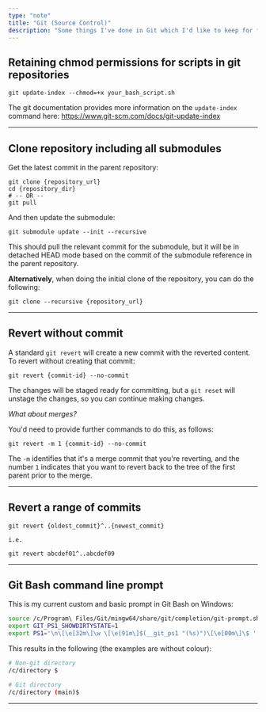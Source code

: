 ```yaml
---
type: "note"
title: "Git (Source Control)"
description: "Some things I've done in Git which I'd like to keep for future reference"
---
```


## Retaining chmod permissions for scripts in git repositories

```
git update-index --chmod=+x your_bash_script.sh
```

The git documentation provides more information on the `update-index` command here: https://www.git-scm.com/docs/git-update-index

-----

## Clone repository including all submodules

Get the latest commit in the parent repository:

```
git clone {repository_url}
cd {repository_dir}
# -- OR --
git pull
```

And then update the submodule:

```
git submodule update --init --recursive
```

This should pull the relevant commit for the submodule, but it will be in detached HEAD mode based on the commit of the submodule reference in the parent repository.

**Alternatively**, when doing the initial clone of the repository, you can do the following:

```
git clone --recursive {repository_url}
```

-----

## Revert without commit

A standard `git revert` will create a new commit with the reverted content. To revert without creating that commit:

```
git revert {commit-id} --no-commit
```

The changes will be staged ready for committing, but a `git reset` will unstage the changes, so you can continue making changes.

_What about merges?_

You'd need to provide further commands to do this, as follows:

```
git revert -m 1 {commit-id} --no-commit
```

The `-m` identifies that it's a merge commit that you're reverting, and the number `1` indicates that you want to revert back to the tree of the first parent prior to the merge.

-----

## Revert a range of commits

```
git revert {oldest_commit}^..{newest_commit}

i.e.

git revert abcdef01^..abcdef09
```

-----

## Git Bash command line prompt

This is my current custom and basic prompt in Git Bash on Windows:

```bash
source /c/Program\ Files/Git/mingw64/share/git/completion/git-prompt.sh
export GIT_PS1_SHOWDIRTYSTATE=1
export PS1='\n\[\e[32m\]\w \[\e[91m\]$(__git_ps1 "(%s)")\[\e[00m\]\$ '
```

This results in the following (the examples are without colour):

```bash
# Non-git directory
/c/directory $

# Git directory
/c/directory (main)$
```

-----

